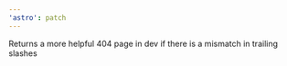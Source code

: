 ```yaml
---
'astro': patch
---
```


Returns a more helpful 404 page in dev if there is a mismatch in trailing slashes
